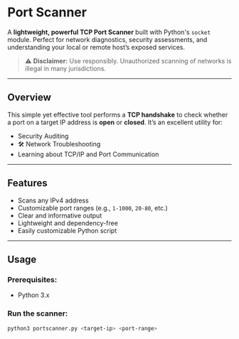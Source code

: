 # Port Scanner

A **lightweight, powerful TCP Port Scanner** built with Python's `socket` module. Perfect for network diagnostics, security assessments, and understanding your local or remote host’s exposed services.

> ⚠️ **Disclaimer:** Use responsibly. Unauthorized scanning of networks is illegal in many jurisdictions.

---

## Overview

This simple yet effective tool performs a **TCP handshake** to check whether a port on a target IP address is **open** or **closed**. It’s an excellent utility for:

-  Security Auditing  
- 🛠 Network Troubleshooting  
-  Learning about TCP/IP and Port Communication  

---

##  Features

-  Scans any IPv4 address  
-  Customizable port ranges (e.g., `1-1000`, `20-80`, etc.)  
-  Clear and informative output  
-  Lightweight and dependency-free  
-  Easily customizable Python script  

---

## Usage

### Prerequisites:
- Python 3.x

### Run the scanner:
```bash
python3 portscanner.py <target-ip> <port-range>
